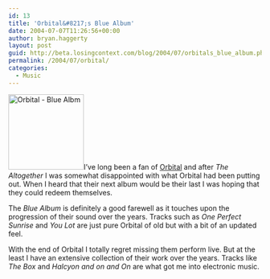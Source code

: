 ```yaml
---
id: 13
title: 'Orbital&#8217;s Blue Album'
date: 2004-07-07T11:26:56+00:00
author: bryan.haggerty
layout: post
guid: http://beta.losingcontext.com/blog/2004/07/orbitals_blue_album.php
permalink: /2004/07/orbital/
categories:
  - Music
---
```

[<img src="/blog/images/orbital-blue-album.jpg" alt="Orbital - Blue Albm" class="image-right" border="0" height="150" width="150" />](http://www.amazon.com/exec/obidos/ASIN/B00029KZMM/qid=1089213901/sr=2-1/ref=sr_2_1/104-3742080-8461500 "Check out the Blue Album at Amazon")I&#8217;ve long been a fan of [Orbital](http://www.loopz.co.uk/ "Visit the Orbital site") and after _The Altogether_ I was somewhat disappointed with what Orbital had been putting out. When I heard that their next album would be their last I was hoping that they could redeem themselves.

The _Blue Album_ is definitely a good farewell as it touches upon the progression of their sound over the years. Tracks such as _One Perfect Sunrise_ and _You Lot_ are just pure Orbital of old but with a bit of an updated feel.

With the end of Orbital I totally regret missing them perform live. But at the least I have an extensive collection of their work over the years. Tracks like _The Box_ and _Halcyon and on and On_ are what got me into electronic music.